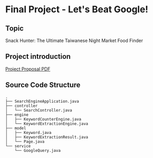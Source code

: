 # Final Project - Let's Beat Google!

## Topic

Snack Hunter: The Ultimate Taiwanese Night Market Food Finder

## Project introduction

[Project Proposal PDF](./DSproposal_Group9_final.pdf)

## Source Code Structure

```
.
├── SearchEngineApplication.java
├── controller
│   └── SearchController.java
├── engine
│   ├── KeywordCounterEngine.java
│   └── KeywordExtractionEngine.java
├── model
│   ├── Keyword.java
│   ├── KeywordExtractionResult.java
│   └── Page.java
└── service
    └── GoogleQuery.java
```
